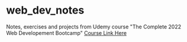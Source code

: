 # web_dev_notes
Notes, exercises and projects from Udemy course "The Complete 2022 Web Developement Bootcamp"
[Course Link Here](https://www.udemy.com/course/the-complete-web-development-bootcamp/)
